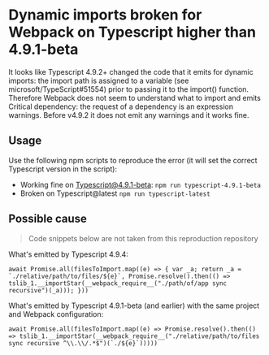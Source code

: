 # Dynamic imports broken for Webpack on Typescript higher than 4.9.1-beta

It looks like Typescript 4.9.2+ changed the code that it emits for dynamic imports: the import path is assigned to a variable (see microsoft/TypeScript#51554) prior to passing it to the import() function. Therefore Webpack does not seem to understand what to import and emits Critical dependency: the request of a dependency is an expression warnings. Before v4.9.2 it does not emit any warnings and it works fine.

## Usage

Use the following npm scripts to reproduce the error (it will set the correct Typescript version in the script):

- Working fine on Typescript@4.9.1-beta: `npm run typescript-4.9.1-beta`
- Broken on Typescript@latest `npm run typescript-latest`

## Possible cause

> Code snippets below are not taken from this reproduction repository

What's emitted by Typescript 4.9.4:

```
await Promise.all(filesToImport.map((e) => { var _a; return _a = `./relative/path/to/files/${e}`, Promise.resolve().then(() => tslib_1.__importStar(__webpack_require__("./path/of/app sync recursive")(_a))); }))
```

What's emitted by Typescript 4.9.1-beta (and earlier) with the same project and Webpack configuration:
```
await Promise.all(filesToImport.map((e) => Promise.resolve().then(() => tslib_1.__importStar(__webpack_require__("./relative/path/to/files sync recursive ^\\.\\/.*$")(`./${e}`)))))
```
